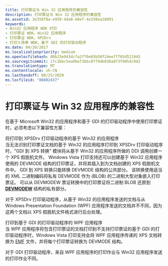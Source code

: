 ```yaml
---
title: 打印票证与 Win 32 应用程序的兼容性
description: 打印票证与 Win 32 应用程序的兼容性
ms.assetid: 3e358f8a-e950-4da0-b8ef-4e350ea28091
keywords:
- Win32 应用程序 WDK 打印
- 打印票证 WDK，Win32 应用程序
- 打印票证 WDK，XPSDrv
- 打印入场券 WDK，基于 GDI 的打印驱动程序
ms.date: 04/20/2017
ms.localizationpriority: medium
ms.openlocfilehash: 80b23e943dcfa2f70e65b58f24eeff765d521945
ms.sourcegitcommit: 17c1bbc5ea0bef3bbc87794b030a073f905dc942
ms.translationtype: MT
ms.contentlocale: zh-CN
ms.lasthandoff: 08/25/2020
ms.locfileid: "88802437"
---
```

# <a name="print-ticket-compatibility-with-win-32-applications"></a>打印票证与 Win 32 应用程序的兼容性


在基于 Microsoft Win32 的应用程序和基于 GDI 的打印驱动程序中使用打印票证时，必须考虑以下兼容性方案：

<a href="" id="win32-based-applications-that-are-printing-to-xpsdrv-print-drivers"></a>将打印到 XPSDrv 打印驱动程序的基于 Win32 的应用程序  
当无法识别打印票证文档的基于 Win32 的应用程序打印到 XPSDrv 打印驱动程序时，"GDI 到 XPS 转换" 模块将从基于 Win32 的应用程序所做的 DDI 调用创建一个 XPS 假脱机文件。 Windows Vista 打印支持还可以创建基于 Win32 应用程序使用的 DEVMODE 结构的打印票证，并将其插入到为文档创建的 XPS 假脱机文件中。 GDI 到 XPS 转换只能转换 DEVMODE 结构的公共部分。 该转换使用适当的 XML 二进制编码将私有 DEVMODE 作为 (BLOB) 的二进制大型对象嵌入打印票证。 可以从 DEVMODEW 票证转换中的打印票证将二进制 BLOB 还原到 [**DEVMODEW**](https://docs.microsoft.com/windows/win32/api/wingdi/ns-wingdi-devmodew) 结构的私有部分。

对于 XPSDrv 打印驱动程序，从基于 Win32 的应用程序发送的文档与从 Windows Presentation Foundation (WPF) 应用程序发送的文档并不不同，因为这两个文档以 XPS 假脱机文件格式进行后台处理。

<a href="" id="wpf-applications-that-are-printing-to-gdi-based-print-drivers"></a>打印到基于 GDI 的打印驱动程序的 WPF 应用程序  
当 WPF 应用程序将包含打印票证的文档打印到不支持打印票证的基于 GDI 的打印驱动程序时，Windows Vista 打印支持会将 WPF 应用程序传递的 XPS 文档转换为 [EMF](emf-data-type.md) 文件，并将每个打印票证转换为 DEVMODE 结构。

对于 GDI 打印驱动程序，来自 WPF 应用程序的打印作业与 Win32 应用程序发送的打印作业不同。

 

 




